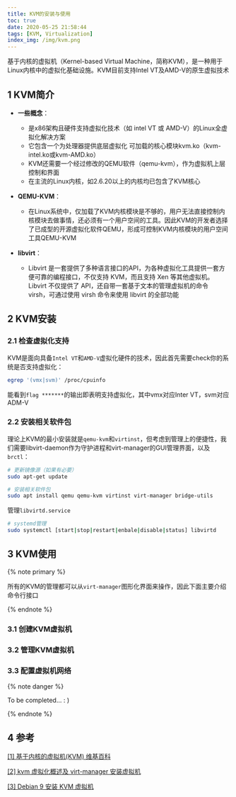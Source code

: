 ```yaml
---
title: KVM的安装与使用
toc: true
date: 2020-05-25 21:58:44
tags: [KVM, Virtualization]
index_img: /img/kvm.png
---
```


 基于内核的虚拟机（Kernel-based Virtual Machine，简称KVM），是一种用于Linux内核中的虚拟化基础设施。KVM目前支持Intel VT及AMD-V的原生虚拟技术 

<!--more-->

## 1 KVM简介

- **一些概念**：
  -  是x86架构且硬件支持虚拟化技术（如 intel VT 或 AMD-V）的Linux全虚拟化解决方案
  -  它包含一个为处理器提供底层虚拟化 可加载的核心模块kvm.ko（kvm-intel.ko或kvm-AMD.ko） 
  -  KVM还需要一个经过修改的QEMU软件（qemu-kvm），作为虚拟机上层控制和界面 
  -  在主流的Linux内核，如2.6.20以上的内核均已包含了KVM核心

- **QEMU-KVM**：
  -  在Linux系统中，仅加载了KVM内核模块是不够的，用户无法直接控制内核模块去做事情，还必须有一个用户空间的工具。因此KVM的开发者选择了已成型的开源虚拟化软件QEMU，形成可控制KVM内核模块的用户空间工具QEMU-KVM
- **libvirt**：
  -  Libvirt 是一套提供了多种语言接口的API，为各种虚拟化工具提供一套方便可靠的编程接口，不仅支持 KVM，而且支持 Xen 等其他虚拟机。Libvirt 不仅提供了 API，还自带一套基于文本的管理虚拟机的命令 virsh，可通过使用 virsh 命令来使用 libvirt 的全部功能

## 2 KVM安装

### 2.1 检查虚拟化支持

KVM是面向具备`Intel VT`和`AMD-V`虚拟化硬件的技术，因此首先需要check你的系统是否支持虚拟化：

```bash
egrep '(vmx|svm)' /proc/cpuinfo
```

能看到`flag *******`的输出即表明支持虚拟化，其中vmx对应Inter VT，svm对应ADM-V

### 2.2 安装相关软件包

理论上KVM的最小安装就是`qemu-kvm`和`virtinst`，但考虑到管理上的便捷性，我们需要libvirt-daemon作为守护进程和virt-manager的GUI管理界面，以及`brctl`：

```bash
# 更新镜像源（如果有必要）
sudo apt-get update

# 安装相关软件包
sudo apt install qemu qemu-kvm virtinst virt-manager bridge-utils
```

管理`libvirtd.service`

```bash
# systemd管理
sudo systemctl [start|stop|restart|enbale|disable|status] libvirtd
```

## 3 KVM使用

 {% note primary %} 

所有的KVM的管理都可以从`virt-manager`图形化界面来操作，因此下面主要介绍命令行接口

 {% endnote %} 

### 3.1 创建KVM虚拟机

### 3.2 管理KVM虚拟机

### 3.3 配置虚拟机网络

 {% note danger %} 

To be completed... : )

 {% endnote %} 

## 4 参考

[[1] 基于内核的虚拟机(KVM) 维基百科](https://zh.wikipedia.org/zh-hans/%E5%9F%BA%E4%BA%8E%E5%86%85%E6%A0%B8%E7%9A%84%E8%99%9A%E6%8B%9F%E6%9C%BA)

[[2] kvm 虚拟化概述及 virt-manager 安装虚拟机](https://my.oschina.net/u/2343310/blog/1498463)

[[3] Debian 9 安装 KVM 虚拟机](https://it.ismy.fun/2018/09/18/debian-9-kvm/)

